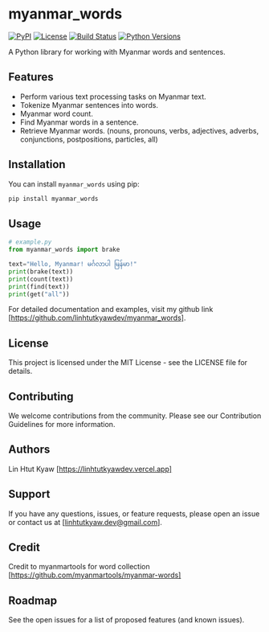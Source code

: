 # myanmar_words

[![PyPI](https://img.shields.io/pypi/v/myanmar_words)](https://pypi.org/project/myanmar_words/)
[![License](https://img.shields.io/github/license/linhtutkyawdev/myanmar_words)](https://github.com/linhtutkyawdev/myanmar_words/blob/main/LICENSE)
[![Build Status](https://travis-ci.org/linhtutkyawdev/myanmar_words.svg?branch=main)](https://travis-ci.org/linhtutkyawdev/myanmar_words)
[![Python Versions](https://img.shields.io/pypi/pyversions/myanmar_words)](https://pypi.org/project/myanmar_words/)

A Python library for working with Myanmar words and sentences.

## Features

- Perform various text processing tasks on Myanmar text.
- Tokenize Myanmar sentences into words.
- Myanmar word count.
- Find Myanmar words in a sentence.
- Retrieve Myanmar words. (nouns, pronouns, verbs, adjectives, adverbs, conjunctions, postpositions, particles, all)

## Installation

You can install `myanmar_words` using pip:

```bash
pip install myanmar_words
```

## Usage

```python
# example.py
from myanmar_words import brake

text="Hello, Myanmar! မင်္ဂလာပါ မြန်မာ!"
print(brake(text))
print(count(text))
print(find(text))
print(get("all"))
```

For detailed documentation and examples, visit my github link [https://github.com/linhtutkyawdev/myanmar_words].

## License

This project is licensed under the MIT License - see the LICENSE file for details.

## Contributing

We welcome contributions from the community. Please see our Contribution Guidelines for more information.

## Authors

Lin Htut Kyaw
[https://linhtutkyawdev.vercel.app]

## Support

If you have any questions, issues, or feature requests, please open an issue or contact us at [linhtutkyaw.dev@gmail.com].

## Credit

Credit to myanmartools for word collection
[https://github.com/myanmartools/myanmar-words]

## Roadmap

See the open issues for a list of proposed features (and known issues).
